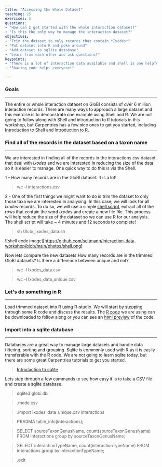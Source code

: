 ```yaml
---
title: "Accessing the Whole Dataset"
teaching: 25
exercises: 5
questions:
- "How can I get started with the whole interaction dataset?"
- "Is this the only way to manage the interaction dataset?"
objectives:
- "Trim the dataset to only records that contain *Ixodes*"
- "Put dataset into R and poke around"
- "Add dataset to sqlite database"
- "Learn from each other and ask questions!"
keypoints:
- "There is a lot of interaction data available and shell is one helpful tool to reduce the size of the dataset."
- "Sharing code helps everyone!"

---
```


### Goals
-----

The entire or whole interaction dataset on GloBI consists of over 6 million interaction records. There are many ways to approach a large dataset and this exercise is to demonstrate one example using Shell and R. We are not going to follow along with Shell and introduction to R tutorials in this workshop, but Carpentries has a few nice ones to get you started, including [Introduction to Shell](https://swcarpentry.github.io/shell-novice/) and [Introduction to R](https://datacarpentry.org/R-ecology-lesson/01-intro-to-r.html).


### Find all of the records in the dataset based on a taxon name
---------------------------------

We are interested in finding all of the records in the interactions.csv dataset that deal with *Ixodes* and we are interested in reducing the size of the data so it is easier to manage. One quick way to do this is via the Shell.

1 - How many records are in the GloBI dataset. It is a lot!
> wc -l interactions.csv

2 - One of the first things we might want to do is trim the dataset to only those taxa we are interested in analysing. In this case, we will look for all *Ixodes* records. To do so, we will use a simple [shell script](https://github.com/seltmann/interaction-data-workshop), extract all of the rows that contain the word *Ixodes* and create a new file file. This process will help reduce the size of the dataset so we can use R for our analysis. The shell script will take ~ 4 minutes and 12 seconds to complete!

> sh Globi_Ixodes_data.sh

![shell code image][https://github.com/seltmann/interaction-data-workshop/blob/main/photos/shell.png]

Now lets compare the new datasets.How many records are in the trimmed GloBI datasets? Is there a difference between unique and not?
> wc -l Ixodes_data.csv

> wc -l Ixodes_data_unique.csv

### Let's do something in R
---------------------------------

Load trimmed dataset into R using R-studio. We will start by stepping through some R code and discuss the results. The [R code](https://github.com/seltmann/interaction-data-workshop) we are using can be downloaded to follow along or you can see an [html preview](https://htmlpreview.github.io/?https://github.com/seltmann/globi-workshop-2021/blob/main/code/globi-example.html) of the code.




### Import into a sqlite database
---------------------------------

Databases are a great way to manage large datasets and handle data filtering, sorting and grouping. Sqlite is commonly used with R as it is easily transferable with the R code. We are not going to learn sqlite today, but there are some great Carpentries tutorials to get you started. 

> [Introduction to sqlite](https://swcarpentry.github.io/sql-novice-survey/)

Lets step through a few commands to see how easy it is to take a CSV file and create a sqlite database.

> sqlite3 globi.db

> .mode csv

> .import Ixodes_data_unique.csv interactions

> PRAGMA table_info(interactions);

> SELECT sourceTaxonGenusName, count(sourceTaxonGenusName) FROM interactions group by sourceTaxonGenusName;

> SELECT interactionTypeName, count(interactionTypeName) FROM interactions group by interactionTypeName;

> .exit

